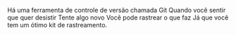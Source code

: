 Há uma ferramenta de controle de versão chamada Git
Quando você sentir que quer desistir
Tente algo novo
Você pode rastrear o que faz
Já que você tem um ótimo kit de rastreamento.
